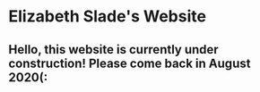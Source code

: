 <!doctype html>



<body>
    <h1>Elizabeth Slade's Website</h1>
    <h2>Hello, this website is currently under construction! Please come back in August 2020(:</h2>
</body>
</html>
